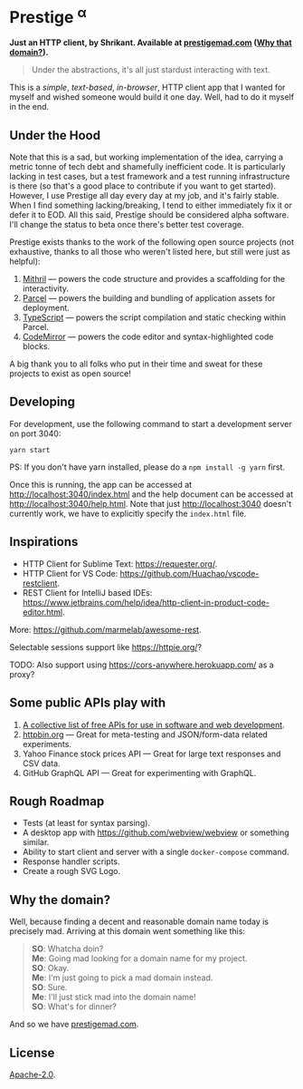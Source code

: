 # Prestige <sup>&alpha;</sup>

**Just an HTTP client, by Shrikant. Available at [prestigemad.com](https://prestigemad.com)
([Why that domain?](#why-the-domain)).**

> Under the abstractions, it's all just stardust interacting with text.

This is a *simple*, *text-based*, *in-browser*, HTTP client app that I wanted for myself and wished someone would build
it one day. Well, had to do it myself in the end.

## Under the Hood

Note that this is a sad, but working implementation of the idea, carrying a metric tonne of tech debt and shamefully
inefficient code. It is particularly lacking in test cases, but a test framework and a test running infrastructure is
there (so that's a good place to contribute if you want to get started). However, I use Prestige all day every day at my
job, and it's fairly stable. When I find something lacking/breaking, I tend to either immediately fix it or defer it to
EOD. All this said, Prestige should be considered alpha software. I'll change the status to beta once there's better
test coverage.

Prestige exists thanks to the work of the following open source projects (not exhaustive, thanks to all those who
weren't listed here, but still were just as helpful):

1. [Mithril](https://mithril.js.org/) &mdash; powers the code structure and provides a scaffolding for the interactivity.
1. [Parcel](https://parceljs.org/) &mdash; powers the building and bundling of application assets for deployment.
1. [TypeScript](https://www.typescriptlang.org/) &mdash; powers the script compilation and static checking within Parcel.
1. [CodeMirror](https://codemirror.net/) &mdash; powers the code editor and syntax-highlighted code blocks.

A big thank you to all folks who put in their time and sweat for these projects to exist as open source!

## Developing

For development, use the following command to start a development server on port 3040:

    yarn start

PS: If you don't have yarn installed, please do a `npm install -g yarn` first.

Once this is running, the app can be accessed at <http://localhost:3040/index.html> and the help document can be
accessed at <http://localhost:3040/help.html>. Note that just <http://localhost:3040> doesn't currently work, we have to
explicitly specify the `index.html` file.

## Inspirations

- HTTP Client for Sublime Text: <https://requester.org/>.
- HTTP Client for VS Code: <https://github.com/Huachao/vscode-restclient>.
- REST Client for IntelliJ based IDEs: <https://www.jetbrains.com/help/idea/http-client-in-product-code-editor.html>.

More: <https://github.com/marmelab/awesome-rest>.

Selectable sessions support like <https://httpie.org/>?

TODO: Also support using <https://cors-anywhere.herokuapp.com/> as a proxy?

## Some public APIs play with

1. [A collective list of free APIs for use in software and web development](https://github.com/public-apis/public-apis).
1. [httpbin.org](http://httpbin.org) &mdash; Great for meta-testing and JSON/form-data related experiments.
1. Yahoo Finance stock prices API &mdash; Great for large text responses and CSV data.
1. GitHub GraphQL API &mdash; Great for experimenting with GraphQL.

## Rough Roadmap

- Tests (at least for syntax parsing).
- A desktop app with <https://github.com/webview/webview> or something similar.
- Ability to start client and server with a single `docker-compose` command.
- Response handler scripts.
- Create a rough SVG Logo.

## Why the domain?

Well, because finding a decent and reasonable domain name today is precisely mad. Arriving at this domain went something
like this:

> **SO**: Whatcha doin? \
> **Me**: Going mad looking for a domain name for my project. \
> **SO**: Okay. \
> **Me**: I'm just going to pick a mad domain instead. \
> **SO**: Sure. \
> **Me**: I'll just stick mad into the domain name! \
> **SO**: What's for dinner?

And so we have [prestigemad.com](https://prestigemad.com).

## License

[Apache-2.0](https://github.com/sharat87/prestige/blob/master/LICENSE).
